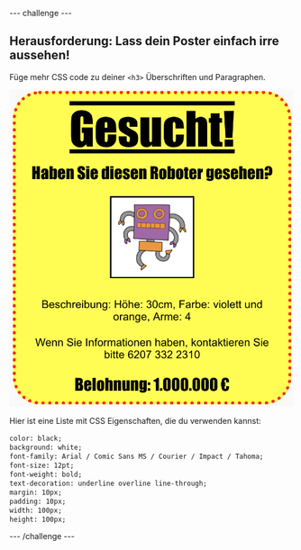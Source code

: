 --- challenge ---

## Herausforderung: Lass dein Poster einfach irre aussehen!

Füge mehr CSS code zu deiner `<h3>` Überschriften und Paragraphen.

![bildschirmfoto](images/wanted-final.png)

Hier ist eine Liste mit CSS Eigenschaften, die du verwenden kannst:

    color: black;
    background: white;
    font-family: Arial / Comic Sans MS / Courier / Impact / Tahoma;
    font-size: 12pt;
    font-weight: bold;
    text-decoration: underline overline line-through;
    margin: 10px;
    padding: 10px;
    width: 100px;
    height: 100px;
    

--- /challenge ---